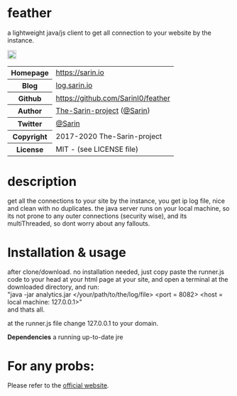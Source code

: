 # feather

a lightweight java/js client to get all connection to your website by the instance.

<img src="https://image.flaticon.com/icons/png/128/133/133962.png" style="height:20px;width:20px;"></img>
<table>
    <tr>
        <th>Homepage</th>
        <td><a href="https://sarin.io/int">https://sarin.io</a></td>
    </tr>
    <tr>
        <th>Blog</th>
        <td><a href="https://sarin.io/blog">log.sarin.io</a></td>
    <tr>
        <th>Github</th>
        <td><a href="https://github.com/SarinI0/integrity">https://github.com/SarinI0/feather</a></td>
     <tr/>
    <tr>
       <th>Author</th>
       <td><a href="https://sarin.io">The-Sarin-project</a> (<a href="https://sarin.io">@Sarin</a>)</td>
    </tr>
    <tr>
        <th>Twitter</th>
        <td><a href="https://twitter.com/Sarin_io">@Sarin</a></td>
    </tr>
    <tr>
        <th>Copyright</th>
        <td>2017-2020 The-Sarin-project</td>
    </tr>
    <tr>
        <th>License</th>
        <td>MIT - (see LICENSE file)</td>
    </tr>
</table>

# description

get all the connections to your site by the instance, you get ip log file,
nice and clean with no duplicates.
the java server runs on your local machine, so its not prone to any 
outer connections (security wise), and its multiThreaded, so dont worry
about any fallouts.

# Installation & usage
after clone/download.
no installation needed, just copy paste the runner.js code to your head
at your html page at your site, and open a terminal at the downloaded directory,
and run:                                                                                                                                                
    "java -jar analytics.jar </your/path/to/the/log/file> <port = 8082> <host = local machine: 127.0.0.1>"                                           
and thats all.

at the runner.js file change 127.0.0.1 to your domain.

**Dependencies**
a running up-to-date jre

For any probs:
============

Please refer to the [official website](https://sarin.io).
